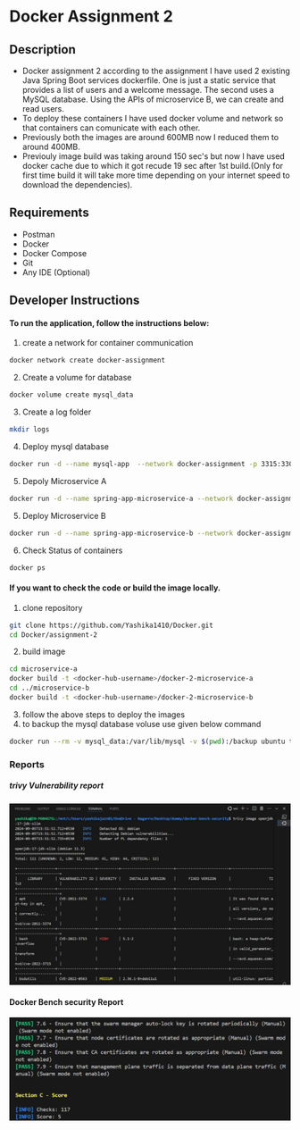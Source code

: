 # Docker Assignment 2

## Description
* Docker assignment 2 according to the assignment I have used 2 existing Java Spring Boot services dockerfile. One is just a static service that provides a list of users and a welcome message. The second uses a MySQL database. Using the APIs of microservice B, we can create and read users.
* To deploy these containers I have used docker volume and network so that containers can comunicate with each other.
* Previously both the images are around 600MB now I reduced them to around 400MB.
* Previouly image build was taking around 150 sec's but now I have used docker cache due to which it got recude 19 sec after 1st build.(Only for first time build it will take more time depending on your internet speed to download the dependencies).

## Requirements
- Postman
- Docker
- Docker Compose
- Git
- Any IDE (Optional)


## Developer Instructions
#### To run the application, follow the instructions below:

1. create a network for container communication
```bash
docker network create docker-assignment
```
2. Create a volume for database
```bash
docker volume create mysql_data
```
3. Create a log folder
```bash
mkdir logs
```
4. Deploy mysql database
```bash
docker run -d --name mysql-app  --network docker-assignment -p 3315:3306  -e MYSQL_DATABASE=db -e MYSQL_USER=spring_root -e MYSQL_ROOT_PASSWORD=random@PasswordComb1nA@Ti0n  --volume mysql_data:/var/lib/mysql --pids-limit 100 --cpu-shares 512 --memory 256m mysql:8.0  mysqld --default-authentication-plugin=mysql_native_password
```
5. Depoly Microservice A
```bash
docker run -d --name spring-app-microservice-a --network docker-assignment -p 8080:8080 --memory 256m -u 1000 --cpu-shares 512 --pids-limit 100 -v $(pwd)/logs:/log yashika1410/docker-2-microservice-a
```

5. Deploy Microservice B
```bash
docker run -d --name spring-app-microservice-b --network docker-assignment -p 8082:8080 -e DB_USERNAME=root -e DB_PASSWORD=random@PasswordComb1nA@Ti0n -e DB_URL=jdbc:mysql://mysql-app:3306/db --memory 256m --cpu-shares 512 --pids-limit 100 -v $(pwd)/logs:/log yashika1410/docker-2-microservice-b
```

6. Check Status of containers
```bash
docker ps
```

#### If you want to check the code or build the image locally.
1. clone repository

```bash
git clone https://github.com/Yashika1410/Docker.git
cd Docker/assignment-2
```
2. build image
```bash
cd microservice-a
docker build -t <docker-hub-username>/docker-2-microservice-a
cd ../microservice-b
docker build -t <docker-hub-username>/docker-2-microservice-b
```
3. follow the above steps to deploy the images 
4. to backup the mysql database voluse use given below command
```bash
docker run --rm -v mysql_data:/var/lib/mysql -v $(pwd):/backup ubuntu tar czvf /backup/mysql_data_backup.tar.gz -C /var/lib/mysql .
```

### Reports
##### trivy Vulnerability report
![Vulnerability report](./images/1.jpeg)
#### Docker Bench security Report
![Docker Bench security Report](./images/2.PNG)
